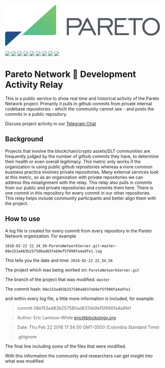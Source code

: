<p align="center">
  <img src="Pareto-Logo.png" />
</p>


<a href="https://github.com/ParetoNetwork/ParetoDevelopmentActivityRelay"><img src="https://status.pareto.network/badges/badge_commit.svg#1"></img></a>
<a href="https://github.com/orgs/ParetoNetwork/people"><img src="https://status.pareto.network/badges/badge_contributors.svg"></img></a>
<img src="https://status.pareto.network/badges/badge_open_issues.svg"></img>
<img src="https://status.pareto.network/badges/badge_closed_issues.svg"></img>
<img src="https://status.pareto.network/badges/badge_closed_pull_request.svg"></img>
<a href="https://t.me/paretonetworkdiscussion"><img src="https://status.pareto.network/badges/badge_member_count.svg"></img></a>
<a href="https://t.me/paretonetworkofficial"><img src="https://status.pareto.network/badges/badge_member_count_announcements.svg"></img></a>
<a href="https://t.me/paretonetworkdiscussion"><img src="https://status.pareto.network/badges/total_community.svg"></img></a>
<a href="https://twitter.com/ParetoNetwork"><img src="https://img.shields.io/twitter/follow/ParetoNetwork.svg?style=plastic"></img></a>

# Pareto Network 📡 Development Activity Relay

This is a public service to show real time and historical activity of the Pareto Network project. Primarily it pulls in github commits from private internal codebase repositories - which the community cannot see - and posts the commits in a public repository.

Discuss project activity in our [Telegram Chat](https://t.me/paretonetworkdiscussion)


## Background

Projects that involve the blockchain/crypto assets/DLT communities are frequently judged by the number of github commits they have, to determine their health or even overall legitimacy. This metric only works if the organization is using public github repositories whereas a more common business practice involves private repositories. Many external services look at this metric, so as an organization with private repositories we can address this misalignment with the relay. This relay also pulls in commits from our public and private repositories and commits them here. There is one commit in this repository for every commit in our other repositories. This relay helps include community participants and better align them with the project.

## How to use

A log file is created for every commit from every repository in the Pareto Network organization. For example

`2018-02-22 22_34_50-ParetoNetworkServer.git-master-08e153a483b257580ad837eb9ef5f990fa4a9fe1.log`

This tells you the date and time: `2018-02-22 22_34_50`

The project which was being worked on: `ParetoNetworkServer.git`

The branch of the project that was modified: `master`

The commit hash: `08e153a483b257580ad837eb9ef5f990fa4a9fe1`

and within every log file, a little more information is included, for example:

> commit 08e153a483b257580ad837eb9ef5f990fa4a9fe1

> Author:	Eric Lamison-White <eric@blockology.org>

> Date:	Thu Feb 22 2018 17:34:50 GMT-0500 (Colombia Standard Time)

>    .gitignore


The final line including some of the files that were modified.

With this information the community and researchers can get insight into what was modified.

